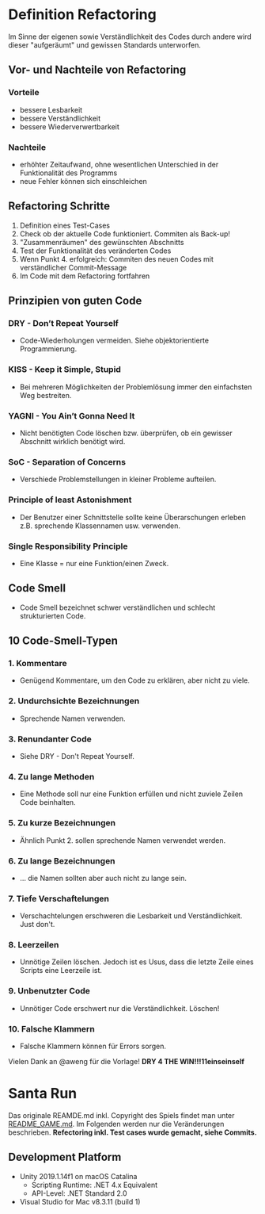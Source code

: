 # Definition Refactoring
Im Sinne der eigenen sowie Verständlichkeit des Codes durch andere
wird dieser "aufgeräumt" und gewissen Standards unterworfen.

## Vor- und Nachteile von Refactoring
### Vorteile
- bessere Lesbarkeit
- bessere Verständlichkeit
- bessere Wiederverwertbarkeit

### Nachteile
- erhöhter Zeitaufwand, ohne wesentlichen Unterschied in der Funktionalität des Programms
- neue Fehler können sich einschleichen

## Refactoring Schritte
1. Definition eines Test-Cases
2. Check ob der aktuelle Code funktioniert. Commiten als Back-up!
3. "Zusammenräumen" des gewünschten Abschnitts
4. Test der Funktionalität des veränderten Codes
5. Wenn Punkt 4. erfolgreich: Commiten des neuen Codes mit verständlicher Commit-Message
6. Im Code mit dem Refactoring fortfahren

## Prinzipien von guten Code
### DRY - Don’t Repeat Yourself
- Code-Wiederholungen vermeiden. Siehe objektorientierte Programmierung.

### KISS - Keep it Simple, Stupid
- Bei mehreren Möglichkeiten der Problemlösung immer den einfachsten Weg bestreiten.

### YAGNI - You Ain’t Gonna Need It
- Nicht benötigten Code löschen bzw. überprüfen, ob ein gewisser Abschnitt wirklich benötigt wird.

### SoC - Separation of Concerns
- Verschiede Problemstellungen in kleiner Probleme aufteilen.

### Principle of least Astonishment
- Der Benutzer einer Schnittstelle sollte keine Überarschungen erleben z.B. sprechende Klassennamen usw. verwenden.

### Single Responsibility Principle
- Eine Klasse = nur eine Funktion/einen Zweck.

## Code Smell
- Code Smell bezeichnet schwer verständlichen und schlecht strukturierten Code.

## 10 Code-Smell-Typen
### 1. Kommentare
- Genügend Kommentare, um den Code zu erklären, aber nicht zu viele.

### 2. Undurchsichte Bezeichnungen
- Sprechende Namen verwenden.

### 3. Renundanter Code
- Siehe DRY - Don't Repeat Yourself.

### 4. Zu lange Methoden
- Eine Methode soll nur eine Funktion erfüllen und nicht zuviele Zeilen Code beinhalten.

### 5. Zu kurze Bezeichnungen
- Ähnlich Punkt 2. sollen sprechende Namen verwendet werden.

### 6. Zu lange Bezeichnungen
- ... die Namen sollten aber auch nicht zu lange sein.

### 7. Tiefe Verschaftelungen
- Verschachtelungen erschweren die Lesbarkeit und Verständlichkeit. Just don't.

### 8. Leerzeilen
- Unnötige Zeilen löschen. Jedoch ist es Usus, dass die letzte Zeile eines Scripts eine Leerzeile ist.

### 9. Unbenutzter Code
- Unnötiger Code erschwert nur die Verständlichkeit. Löschen!

### 10. Falsche Klammern
- Falsche Klammern können für Errors sorgen.

Vielen Dank an @aweng für die Vorlage! **DRY 4 THE WIN!!!11einseinself**

# Santa Run
Das originale REAMDE.md inkl. Copyright des Spiels findet man unter [README_GAME.md](README_GAME.md).
Im Folgenden werden nur die Veränderungen beschrieben. **Refectoring inkl. Test cases wurde gemacht, siehe Commits.**

## Development Platform
- Unity 2019.1.14f1 on macOS Catalina
  - Scripting Runtime: .NET 4.x Equivalent
  - API-Level: .NET Standard 2.0
- Visual Studio for Mac v8.3.11 (build 1)

